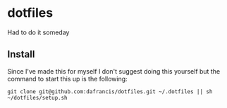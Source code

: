 # dotfiles

Had to do it someday

## Install

Since I've made this for myself I don't suggest doing this yourself but the
command to start this up is the following:

`git clone git@github.com:dafrancis/dotfiles.git ~/.dotfiles || sh ~/dotfiles/setup.sh`
